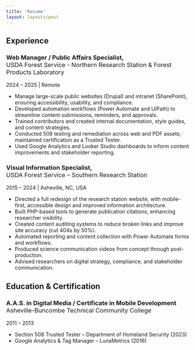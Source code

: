 ```yaml
---
title: 'Resume'
layout: layouts/post
---
```

## Experience

### Web Manager / Public Affairs Specialist,<br> <span style="font-weight: normal;">USDA Forest Service - Northern Research Station & Forest Products Laboratory</span>

2024 – 2025 | Remote

- Manage large-scale public websites (Drupal) and intranet (SharePoint), ensuring accessibility, usability, and compliance.
- Developed automation workflows (Power Automate and UiPath) to streamline content submissions, reminders, and approvals.
- Trained contributors and created internal documentation, style guides, and content strategies.
- Conducted 508 testing and remediation across web and PDF assets; maintained certification as a Trusted Tester.
- Used Google Analytics and Looker Studio dashboards to inform content improvements and stakeholder reporting.

### Visual Information Specialist,<br> <span style="font-weight: normal;">USDA Forest Service – Southern Research Station</span>

2015 – 2024 | Asheville, NC, USA

- Directed a full redesign of the research station website, with mobile-first, accessible design and improved information architecture.
- Built PHP-based tools to generate publication citations, enhancing researcher visibility.
- Created content auditing systems to reduce broken links and improve site accuracy (cut 404s by 50%).
- Automated reporting and content collection with Power Automate forms and workflows.
- Produced science communication videos from concept through post-production.
- Advised researchers on digital strategy, compliance, and stakeholder communication.

## Education & Certification

### A.A.S. in Digital Media / Certificate in Mobile Development <br><span style="font-weight: normal;">Asheville-Buncombe Technical Community College</span>

2011 – 2013

- Section 508 Trusted Tester – Department of Homeland Security (2023)
- Google Analytics & Tag Manager – LunaMetrics (2016)